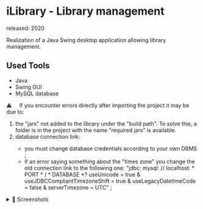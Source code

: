 # iLibrary - Library management 
released: 2020

Realization of a Java Swing desktop application allowing library management.


## Used Tools
<ul>
  <li>Java</li>
  <li>Swing GUI</li>
  <li>MySQL database</li>
</ul>

⚠️ &nbsp; &nbsp; If you encounter errors directly after importing the project it may be due to:
<ol>
  <li> the "jars" not added to the library under the "build path".
To solve this, a folder is in the project with the name "required jars" is available. </li>

  <li> database connection link:</li>
  <ul>
    <li>you must change database credentials according to your own DBMS ;</li>
    <li>if an error saying something about the "times zone" you change the old connection link to the following one: "jdbc: mysql: // localhost: * PORT * / * DATABASE *?       useUnicode = true & useJDBCCompliantTimezoneShift = true & useLegacyDatetimeCode = false & serverTimezone = UTC" ;
 </li>
  </ul>
  </ol>

<details><summary> 📸 Screenshots</summary>

|                                                                                                                                                   |                                                                                                                                                   |
| :-----------------------------------------------------------------------------------------------------------------------------------------------: | :-----------------------------------------------------------------------------------------------------------------------------------------------: |
| ![Screen Shot 2021-09-20 at 23 53 14](https://user-images.githubusercontent.com/61889011/134089083-3b8d06d0-45a8-4a91-88f0-c560b1b83a85.jpg) | ![Screen Shot 2021-09-21 at 00 07 04](https://user-images.githubusercontent.com/61889011/134089254-7fdf29d5-ba25-44fd-8263-66cd5f8bfb80.jpg)
 | ![Screen Shot 2021-09-21 at 00 07 26](https://user-images.githubusercontent.com/61889011/134089282-160157e3-f18d-4968-a014-40d95a8b6dea.jpg) | ![Screen Shot 2021-09-21 at 00 08 18](https://user-images.githubusercontent.com/61889011/134089324-b83c3f9e-6761-468c-a7ae-c95592f75683.jpg)
 | ![Screen Shot 2021-09-21 at 00 09 11](https://user-images.githubusercontent.com/61889011/134089352-f9e272a3-81cc-4666-a019-3d72a4603084.jpg)


</details>


